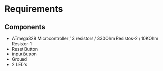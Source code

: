 # Requirements
## Components
* ATmega328 Microcontroller
/ 3 resistors
/ 330Ohm Resistos-2
/ 10KOhm Resistor-1
* Reset Button
* Input Button
* Ground
* 2 LED's
